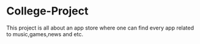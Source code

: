 # College-Project
This project is all about an app store where one can find every app related to music,games,news and etc.
